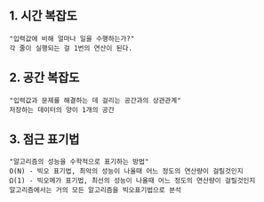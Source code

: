 ## 1. 시간 복잡도
    "입력값에 비해 얼마나 일을 수행하는가?"
    각 줄이 실행되는 걸 1번의 연산이 된다.
## 2. 공간 복잡도
    "입력값과 문제를 해결하는 데 걸리는 공간과의 상관관계"
    저장하는 데이터의 양이 1개의 공간
## 3. 점근 표기법
    "알고리즘의 성능을 수학적으로 표기하는 방법"
    O(N) - 빅오 표기법, 최악의 성능이 나올때 어느 정도의 연산량이 걸릴것인지
    Ω(1) - 빅오메가 표기법, 최선의 성능이 나올때 어느 정도의 연산량이 걸릴것인지
    알고리즘에서는 거의 모든 알고리즘을 빅오표기법으로 분석
